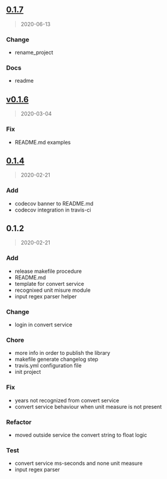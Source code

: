 
<a name="0.1.7"></a>
## [0.1.7](https://github.com/massicer/Env-Time-Converter/compare/v0.1.6...0.1.7)

> 2020-06-13

### Change

* rename_project

### Docs

* readme


<a name="v0.1.6"></a>
## [v0.1.6](https://github.com/massicer/Env-Time-Converter/compare/0.1.4...v0.1.6)

> 2020-03-04

### Fix

* README.md examples


<a name="0.1.4"></a>
## [0.1.4](https://github.com/massicer/Env-Time-Converter/compare/0.1.2...0.1.4)

> 2020-02-21

### Add

* codecov banner to README.md
* codecov integration in travis-ci


<a name="0.1.2"></a>
## 0.1.2

> 2020-02-21

### Add

* release makefile procedure
* README.md
* template for convert service
* recognixed unit misure module
* input regex parser helper

### Change

* login in convert service

### Chore

* more info in order to publish the library
* makefile generate changelog step
* travis.yml configuration file
* init project

### Fix

* years not recognized from convert service
* convert service behaviour when unit measure is not present

### Refactor

* moved outside service the convert string to float logic

### Test

* convert service ms-seconds and none unit measure
* input regex parser


